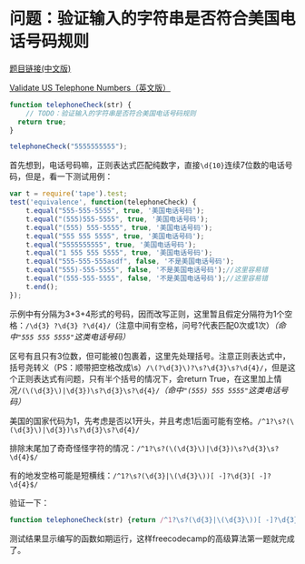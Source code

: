 # 问题：验证输入的字符串是否符合美国电话号码规则

[题目链接(中文版)](https://www.freecodecamp.cn/challenges/validate-us-telephone-numbers#?solution=%0A%0A%0A%0AtelephoneCheck(%22555-555-5555%22)%3B%0A)

[Validate US Telephone Numbers（英文版）](https://www.freecodecamp.org/challenges/validate-us-telephone-numbers)

```js
function telephoneCheck(str) {
    // TODO：验证输入的字符串是否符合美国电话号码规则
  return true;
}

telephoneCheck("5555555555");
```

首先想到，电话号码嘛，正则表达式匹配纯数字，直接`\d{10}`连续7位数的电话号码，但是，看一下测试用例：

```js
var t = require('tape').test;
test('equivalence', function(telephoneCheck) {
    t.equal("555-555-5555", true, '美国电话号码');
    t.equal("(555)555-5555", true, '美国电话号码');
    t.equal("(555) 555-5555", true, '美国电话号码');
    t.equal("555 555 5555", true, '美国电话号码');
    t.equal("5555555555", true, '美国电话号码');
    t.equal("1 555 555 5555", true, '美国电话号码');
    t.equal("555-555-555asdf", false, '不是美国电话号码');
    t.equal("555)-555-5555", false, '不是美国电话号码');//这里容易错
    t.equal("(555-555-5555", false, '不是美国电话号码');//这里容易错
    t.end();
});
```

示例中有分隔为3+3+4形式的号码，因而改写正则，这里暂且假定分隔符为1个空格：`/\d{3} ?\d{3} ?\d{4}/`（注意中间有空格，问号?代表匹配0次或1次）_（命中`"555 555 5555"`这类电话号码）_

区号有且只有3位数，但可能被()包裹着，这里先处理括号。注意正则表达式中，括号尧转义（PS：顺带把空格改成\s）`/\(?\d{3}\)?\s?\d{3}\s?\d{4}/`，但是这个正则表达式有问题，只有半个括号的情况下，会return True，在这里加上情况`/(\(\d{3}\)|\d{3})\s?\d{3}\s?\d{4}/`_（命中`"(555) 555 5555"`这类电话号码）_

美国的国家代码为1，先考虑是否以1开头，并且考虑1后面可能有空格。`/^1?\s?(\(\d{3}\)|\d{3})\s?\d{3}\s?\d{4}/`

排除末尾加了奇奇怪怪字符的情况：`/^1?\s?(\(\d{3}\)|\d{3})\s?\d{3}\s?\d{4}$/`

有的地发空格可能是短横线：`/^1?\s?(\d{3}|\(\d{3}\))[ -]?\d{3}[ -]?\d{4}$/`

验证一下：

```js
function telephoneCheck(str) {return /^1?\s?(\d{3}|\(\d{3}\))[ -]?\d{3}[ -]?\d{4}$/.test(str);}
```

测试结果显示编写的函数如期运行，这样freecodecamp的高级算法第一题就完成了。

